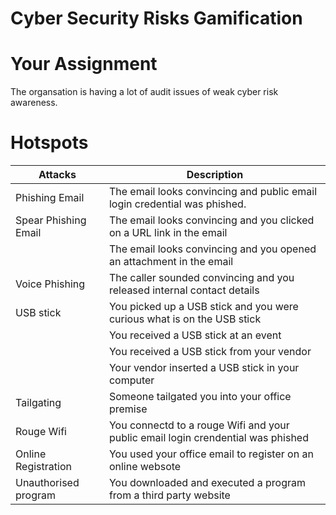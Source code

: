 # Cyber Security Risks Gamification

# Your Assignment
The organsation is having a lot of audit issues of weak cyber risk awareness.


# Hotspots

| Attacks                             | Description                |
| ------------------------------------------ | ---------------------------------- |
| Phishing Email | The email looks convincing and public email login credential was phished.  |
| Spear Phishing Email  | The email looks convincing and you clicked on a URL link in the email |
|                       | The email looks convincing and you opened an attachment in the email |
| Voice Phishing  | The caller sounded convincing and you released internal contact details |
| USB stick | You picked up a USB stick and you were curious what is on the USB stick|
|           | You received a USB stick at an event |
|   | You received a USB stick from your vendor |
|   | Your vendor inserted a USB stick in your computer  |
| Tailgating  | Someone tailgated you into your office premise  |
| Rouge Wifi  | You connectd to a rouge Wifi and your public email login crendential was phished   |
| Online Registration  | You used your office email to register on an online websote   |
| Unauthorised program  | You downloaded and executed a program from a third party website  |



